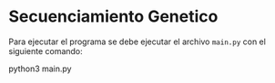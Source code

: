 # Secuenciamiento Genetico

Para ejecutar el programa se debe ejecutar el archivo `main.py` con el siguiente comando:

python3 main.py
